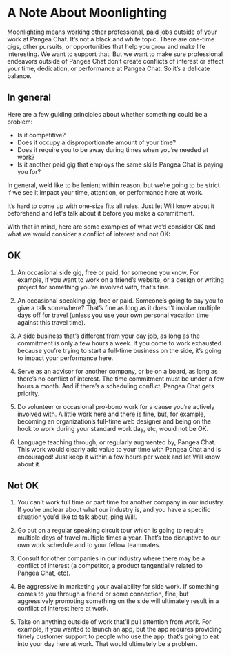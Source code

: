 # A Note About Moonlighting

Moonlighting means working other professional, paid jobs outside of your work at Pangea Chat. It’s not a black and white topic. There are one-time gigs, other pursuits, or opportunities that help you grow and make life interesting. We want to support that. But we want to make sure professional endeavors outside of Pangea Chat don’t create conflicts of interest or affect your time, dedication, or performance at Pangea Chat. So it’s a delicate balance.

## In general

Here are a few guiding principles about whether something could be a problem:

- Is it competitive?
- Does it occupy a disproportionate amount of your time?
- Does it require you to be away during times when you’re needed at work?
- Is it another paid gig that employs the same skills Pangea Chat is paying you for?

In general, we’d like to be lenient within reason, but we’re going to be strict if we see it impact your time, attention, or performance here at work.

It’s hard to come up with one-size fits all rules. Just let Will know about it beforehand and let's talk about it before you make a commitment.

With that in mind, here are some examples of what we’d consider OK and what we would consider a conflict of interest and not OK:

## OK

1. An occasional side gig, free or paid, for someone you know. For example, if you want to work on a friend’s website, or a design or writing project for something you’re involved with, that’s fine.

2. An occasional speaking gig, free or paid. Someone’s going to pay you to give a talk somewhere? That’s fine as long as it doesn’t involve multiple days off for travel (unless you use your own personal vacation time against this travel time).

3. A side business that’s different from your day job, as long as the commitment is only a few hours a week. If you come to work exhausted because you’re trying to start a full-time business on the side, it’s going to impact your performance here.

4. Serve as an advisor for another company, or be on a board, as long as there’s no conflict of interest. The time commitment must be under a few hours a month. And if there’s a scheduling conflict, Pangea Chat gets priority.

5. Do volunteer or occasional pro-bono work for a cause you’re actively involved with. A little work here and there is fine, but, for example, becoming an organization’s full-time web designer and being on the hook to work during your standard work day, etc, would not be OK.

6. Language teaching through, or regularly augmented by, Pangea Chat. This work would clearly add value to your time with Pangea Chat and is encouraged! Just keep it within a few hours per week and let Will know about it.

## Not OK

1. You can’t work full time or part time for another company in our industry. If you’re unclear about what our industry is, and you have a specific situation you’d like to talk about, ping Will.

2. Go out on a regular speaking circuit tour which is going to require multiple days of travel multiple times a year. That’s too disruptive to our own work schedule and to your fellow teammates.

3. Consult for other companies in our industry where there may be a conflict of interest (a competitor, a product tangentially related to Pangea Chat, etc).

4. Be aggressive in marketing your availability for side work. If something comes to you through a friend or some connection, fine, but aggressively promoting something on the side will ultimately result in a conflict of interest here at work.

5. Take on anything outside of work that’ll pull attention from work. For example, if you wanted to launch an app, but the app requires providing timely customer support to people who use the app, that’s going to eat into your day here at work. That would ultimately be a problem.
